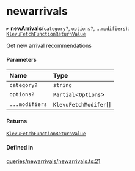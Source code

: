 # newarrivals
      
▸ **newArrivals**(`category?`, `options?`, ...`modifiers`): [`KlevuFetchFunctionReturnValue`](klevufetchfunctionreturnvalue.md)

Get new arrival recommendations

#### Parameters

| Name | Type |
| :------ | :------ |
| `category?` | `string` |
| `options?` | `Partial`<`Options`\> |
| `...modifiers` | `KlevuFetchModifer`[] |

#### Returns

[`KlevuFetchFunctionReturnValue`](klevufetchfunctionreturnvalue.md)

#### Defined in

[queries/newarrivals/newarrivals.ts:21](https://github.com/klevultd/frontend-sdk/blob/f1babb6/packages/klevu-core/src/queries/newarrivals/newarrivals.ts#L21)

